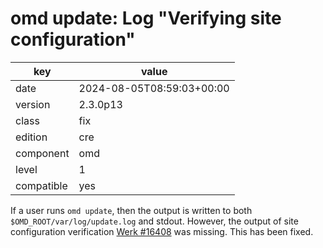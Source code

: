 [//]: # (werk v2)
# omd update: Log "Verifying site configuration"

key        | value
---------- | ---
date       | 2024-08-05T08:59:03+00:00
version    | 2.3.0p13
class      | fix
edition    | cre
component  | omd
level      | 1
compatible | yes

If a user runs `omd update`, then the output is written to both `$OMD_ROOT/var/log/update.log` and
stdout. However, the output of site configuration verification
<a href="https://checkmk.com/werk/16408"> Werk #16408</a> was missing. This has been fixed.
